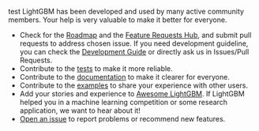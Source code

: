 test LightGBM has been developed and used by many active community members. Your help is very valuable to make it better for everyone.

- Check for the [Roadmap](https://github.com/microsoft/LightGBM/projects/1) and the [Feature Requests Hub](https://github.com/microsoft/LightGBM/issues/2302), and submit pull requests to address chosen issue. If you need development guideline, you can check the [Development Guide](https://github.com/microsoft/LightGBM/blob/master/docs/Development-Guide.rst) or directly ask us in Issues/Pull Requests.
- Contribute to the [tests](https://github.com/microsoft/LightGBM/tree/master/tests) to make it more reliable.
- Contribute to the [documentation](https://github.com/microsoft/LightGBM/tree/master/docs) to make it clearer for everyone.
- Contribute to the [examples](https://github.com/microsoft/LightGBM/tree/master/examples) to share your experience with other users.
- Add your stories and experience to [Awesome LightGBM](https://github.com/microsoft/LightGBM/blob/master/examples/README.md). If LightGBM helped you in a machine learning competition or some research application, we want to hear about it!
- [Open an issue](https://github.com/microsoft/LightGBM/issues) to report problems or recommend new features.
